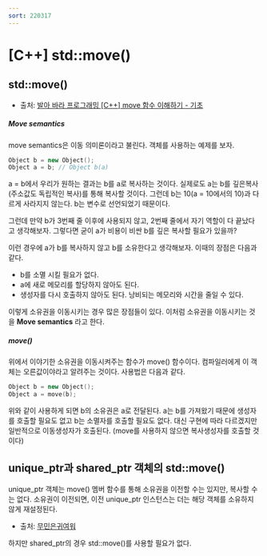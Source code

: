 ```yaml
---
sort: 220317
---
```


# [C++] std::move()

## std::move()

* 출처: [발아 바라 프로그래밍 [C++] move 함수 이해하기 - 기초](https://pppgod.tistory.com/7)

##### Move semantics
move semantics은 이동 의미론이라고 불린다. 객체를 사용하는 예제를 보자.

```cpp
Object b = new Object();
Object a = b; // Object b(a)
```

a = b에서 우리가 원하는 결과는 b를 a로 복사하는 것이다. 실제로도 a는 b를 깊은복사(주소값도 독립적인 복사)를 통해 복사할 것이다. 그런데 b는 10(a = 10에서의 10)과 다르게 사라지지 않는다. b는 변수로 선언되었기 때문이다. 

그런데 만약 b가 3번째 줄 이후에 사용되지 않고, 2번째 줄에서 자기 역할이 다 끝났다고 생각해보자. 그렇다면 굳이 a가 비용이 비싼 b를 깊은 복사할 필요가 있을까?

이런 경우에 a가 b를 복사하지 않고 b를 소유한다고 생각해보자. 이때의 장점은 다음과 같다.

* b를 소멸 시킬 필요가 없다.
* a에 새로 메모리를 할당하지 않아도 된다.
* 생성자를 다시 호출하지 않아도 된다. 낭비되는 메모리와 시간을 줄일 수 있다.

이렇게 소유권을 이동시키는 경우 많은 장점들이 있다. 이처럼 소유권을 이동시키는 것을 **Move semantics** 라고 한다.

##### move()

위에서 이야기한 소유권을 이동시켜주는 함수가 move() 함수이다. 컴파일러에게 이 객체는 오른값이야라고 알려주는 것이다. 사용법은 다음과 같다.

```cpp
Object b = new Object();
Object a = move(b);
```

위와 같이 사용하게 되면 b의 소유권은 a로 전달된다. a는 b를 가져왔기 때문에 생성자를 호출할 필요도 없고 b는 소멸자를 호출할 필요도 없다. 대신 구현에 따라 다르겠지만 일반적으로 이동생성자가 호출된다. (move를 사용하지 않으면 복사생성자를 호출할 것이다)


## unique_ptr과 shared_ptr 객체의 std::move()

unique_ptr 객체는 move() 멤버 함수를 통해 소유권을 이전할 수는 있지만, 복사할 수는 없다. 소유권이 이전되면, 이전 unique_ptr 인스턴스는 더는 해당 객체를 소유하지 않게 재설정된다.

* 출처: [무민은귀여워](https://cutemoomin.tistory.com/entry/스마트-포인터-uniqueptr-sharedptr-weakptr)

하지만 shared_ptr의 경우 std::move()를 사용할 필요가 없다.
